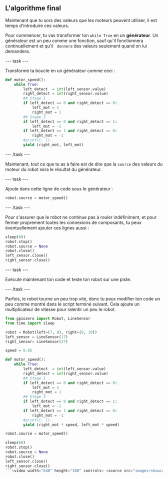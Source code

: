 ## L'algorithme final

Maintenant que tu sors des valeurs que les moteurs peuvent utiliser, il est temps d'introduire ces valeurs.

Pour commencer, tu vas transformer ton `while True` en un **générateur**. Un générateur est un peu comme une fonction, sauf qu'il fonctionnera continuellement et qu'il ` donnera` des valeurs seulement quand on lui demandera.

\--- task \---

Transforme ta boucle en un générateur comme ceci :

```python
def motor_speed():
    while True:
        left_detect  = int(left_sensor.value)
        right_detect = int(right_sensor.value)
        ## Stage 1
        if left_detect == 0 and right_detect == 0:
            left_mot = 1
            right_mot = 1
        ## Stage 2
        if left_detect == 0 and right_detect == 1:
            left_mot = -1
        if left_detect == 1 and right_detect == 0:
            right_mot = -1
        #print(r, l)
        yield (right_mot, left_mot)
```

\--- /task \---

Maintenant, tout ce que tu as à faire est de dire que la `source` des valeurs du moteur du robot sera le résultat du générateur.

\--- task \---

Ajoute dans cette ligne de code sous le générateur :

```python
robot.source = motor_speed()
```

\--- /task \---

Pour s'assurer que le robot ne continue pas à rouler indéfiniment, et pour fermer proprement toutes les connexions de composants, tu peux éventuellement ajouter ces lignes aussi :

```python
sleep(60)
robot.stop()
robot.source = None
robot.close()
left_sensor.close()
right_sensor.close()
```

\--- task \---

Exécute maintenant ton code et teste ton robot sur une piste.

\--- /task \---

Parfois, le robot tourne un peu trop vite, donc tu peux modifier ton code un peu comme montré dans le script terminé suivant. Cela ajoute un multiplicateur de vitesse pour ralentir un peu le robot.

```python
from gpiozero import Robot, LineSensor
from time import sleep

robot = Robot(left=(7, 8), right=(9, 10)) 
left_sensor = LineSensor(17)
right_sensor= LineSensor(27)

speed = 0.65

def motor_speed():
    while True:
        left_detect  = int(left_sensor.value)
        right_detect = int(right_sensor.value)
        ## Stage 1
        if left_detect == 0 and right_detect == 0:
            left_mot = 1
            right_mot = 1
        ## Stage 2
        if left_detect == 0 and right_detect == 1:
            left_mot = -1
        if left_detect == 1 and right_detect == 0:
            right_mot = -1
        #print(r, l)
        yield (right_mot * speed, left_mot * speed)

robot.source = motor_speed()

sleep(60)
robot.stop()
robot.source = None
robot.close()
left_sensor.close()
right_sensor.close()
```<video width="640" height="360" controls> <source src="images/showcase.webm" type="video/webm"> Ton navigateur ne supporte pas la vidéo WebM, alors essaye FireFox ou Chrome. </video>